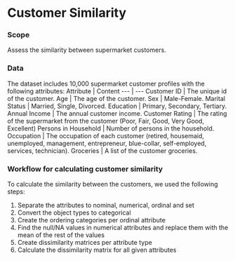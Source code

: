 # Customer Similarity

### Scope 
Assess the similarity between supermarket customers. 

### Data
The dataset includes 10,000 supermarket customer profiles with the following attributes:
Attribute | Content
--- | ---
Customer ID | The unique id of the customer. 
Age | The age of the customer. 
Sex | Male-Female. 
Marital Status | Married, Single, Divorced. 
Education | Primary, Secondary, Tertiary. 
Annual Income | The annual customer income. 
Customer Rating | The rating of the supermarket from the customer (Poor, Fair, Good, Very Good, Excellent) 
Persons in Household | Number of persons in the household. 
Occupation | The occupation of each customer (retired, housemaid, unemployed, management, entrepreneur, blue-collar, self-employed, services, technician). 
Groceries | A list of the customer groceries. 

### Workflow for calculating customer similarity
To calculate the similarity between the customers, we used the following steps: 
1. Separate the attributes to nominal, numerical, ordinal and set 
2. Convert the object types to categorical 
3. Create the ordering categories per ordinal attribute 
4. Find the null/NA values in numerical attributes and replace them with the mean of the rest of the values 
5. Create dissimilarity matrices per attribute type 
6. Calculate the dissimilarity matrix for all given attributes 
